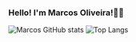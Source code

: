 ### Hello! I'm Marcos Oliveira!👋🏽
![Marcos GitHub stats](https://github-readme-stats.vercel.app/api?username=MarcosVDSO&show_icons=true&theme=radical)
![Top Langs](https://github-readme-stats.vercel.app/api/top-langs/?username=MarcosVDSO&hide_progress=true)
